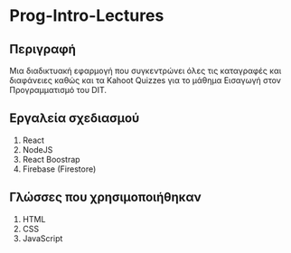 # Prog-Intro-Lectures

## Περιγραφή
Μια διαδικτυακή εφαρμογή που συγκεντρώνει όλες τις καταγραφές και διαφάνειες καθώς και τα Kahoot Quizzes για το μάθημα Εισαγωγή στον Προγραμματισμό του DIT.

## Εργαλεία σχεδιασμού
1. React
2. NodeJS
3. React Boostrap
4. Firebase (Firestore)

## Γλώσσες που χρησιμοποιήθηκαν
1. HTML
2. CSS
3. JavaScript


